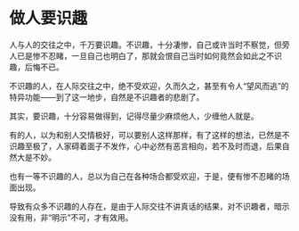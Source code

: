 # 做人要识趣

人与人的交往之中，千万要识趣。不识趣，十分凄惨，自己或许当时不察觉，但旁人已是惨不忍睹，一旦自己也明白了，那就会恨自己当时如何竟然会如此之不识趣，后悔不已。 

不识趣的人，在人际交往之中，绝不受欢迎，久而久之，甚至有令人“望风而逃”的特异功能——到了这一地步，自然是不识趣者的悲剧了。 

其实，要识趣，十分容易做得到，记得尽量少麻烦他人，少缠他人就是。 

有的人，以为和别人交情极好，可以要别人这样那样，有了这样的想法，已然是不识趣至极了，人家碍着面子不发作，心中必然有恶言相向，若不及时而退，后果自然大是不妙。 

也有一等不识趣的人，总以为自己在各种场合都受欢迎，于是，便有惨不忍睹的场面出现。 

导致有众多不识趣的人存在，是由于人际交往不讲真话的结果，对不识趣者，暗示没有用，非“明示”不可，才有效用。